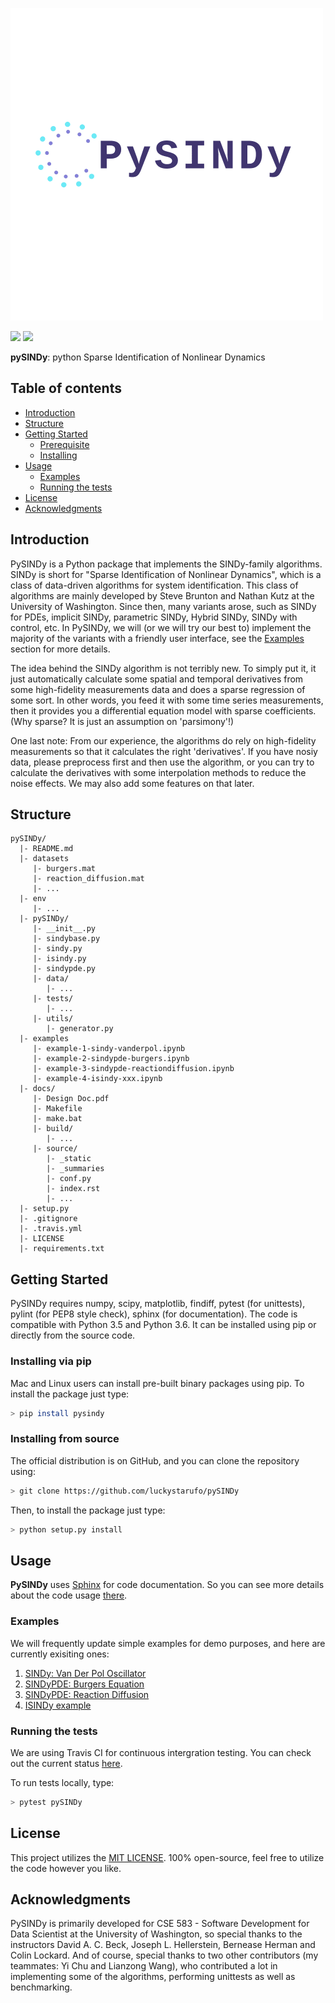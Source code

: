 <p align="left">
  <a href="https://pysindy.readthedocs.io/en/latest/" target="_blank" >
    <img alt="Python Sparse Identification of Nonelinear Dynamics" src="docs/source/_static/logo_PySINDy.png" width="500" />
  </a>
</p>

</p>
<p align="left">
    <a href="#travis" alt="Travis Build Status">
        <img src="https://travis-ci.org/luckystarufo/pySINDy.svg?branch=master" /></a>
    <a href="#docs" alt="Documentation Status">
        <img src="https://readthedocs.org/projects/pysindy/badge/?version=latest" /></a>
</p>   

**pySINDy**: python Sparse Identification of Nonlinear Dynamics

## Table of contents
* [Introduction](#introduction)
* [Structure](#structure)
* [Getting Started](#getting-started)
    * [Prerequisite](#prerequisite)
    * [Installing](#installing)
* [Usage](#usage)
    * [Examples](#examples)
    * [Running the tests](#running-the-tests)
* [License](#license)
* [Acknowledgments](#acknowledgments)

## Introduction
PySINDy is a Python package that implements the SINDy-family algorithms. 
SINDy is short for "Sparse Identification of Nonlinear Dynamics", which 
is a class of data-driven algorithms for system identification. This class 
of algorithms are mainly developed by Steve Brunton and Nathan Kutz at the 
University of Washington. Since then, many variants arose, such as SINDy for 
PDEs, implicit SINDy, parametric SINDy, Hybrid SINDy, SINDy with control, etc. 
In PySINDy, we will (or we will try our best to) implement the majority of 
the variants with a friendly user interface, see the [Examples](#examples) 
section for more details. 

The idea behind the SINDy algorithm is not terribly new. To simply put it, 
it just automatically calculate some spatial and temporal derivatives from 
some high-fidelity measurements data and does a sparse regression of some sort.
In other words, you feed it with some time series measurements, then it provides
you a differential equation model with sparse coefficients. (Why sparse? It is 
just an assumption on 'parsimony'!)

One last note: From our experience, the algorithms do rely on high-fidelity measurements
so that it calculates the right 'derivatives'. If you have nosiy data, please preprocess 
first and then use the algorithm, or you can try to calculate the derivatives with some 
interpolation methods to reduce the noise effects. We may also add some features on that 
later.

## Structure
    pySINDy/
      |- README.md
      |- datasets
         |- burgers.mat
         |- reaction_diffusion.mat
         |- ...
      |- env
         |- ...
      |- pySINDy/
         |- __init__.py
         |- sindybase.py
         |- sindy.py
         |- isindy.py
         |- sindypde.py
         |- data/
            |- ...
         |- tests/
            |- ...
         |- utils/
            |- generator.py
      |- examples
         |- example-1-sindy-vanderpol.ipynb
         |- example-2-sindypde-burgers.ipynb
         |- example-3-sindypde-reactiondiffusion.ipynb
         |- example-4-isindy-xxx.ipynb
      |- docs/
         |- Design Doc.pdf
         |- Makefile
         |- make.bat
         |- build/
            |- ...
         |- source/
            |- _static
            |- _summaries
            |- conf.py
            |- index.rst
            |- ...
      |- setup.py
      |- .gitignore
      |- .travis.yml
      |- LICENSE
      |- requirements.txt


## Getting Started

PySINDy requires numpy, scipy, matplotlib, findiff, pytest (for unittests), pylint (for PEP8 style check), 
sphinx (for documentation). The code is compatible with Python 3.5 and Python 3.6. It can be installed 
using pip or directly from the source code.

### Installing via pip

Mac and Linux users can install pre-built binary packages using pip. To install the package just type:
```bash
> pip install pysindy
```

### Installing from source

The official distribution is on GitHub, and you can clone the repository using:
```bash
> git clone https://github.com/luckystarufo/pySINDy
```
Then, to install the package just type:
```bash
> python setup.py install
```

## Usage
**PySINDy** uses [Sphinx](http://www.sphinx-doc.org/en/stable/) for code documentation.
So you can see more details about the code usage [there](https://pysindy.readthedocs.io/en/latest/).

### Examples
We will frequently update simple examples for demo purposes, and here are currently exisiting
ones:
1. [SINDy: Van Der Pol Oscillator](examples/example-1-sindy-vanderpol.ipynb)
2. [SINDyPDE: Burgers Equation](examples/example-2-sindypde-burgers.ipynb)
3. [SINDyPDE: Reaction Diffusion](examples/example-3-sindypde-reactiondiffusion.ipynb)
4. [ISINDy example](examples/example-4-isindy-xxx.ipynb)

### Running the tests
We are using Travis CI for continuous intergration testing. You can check out the current status 
[here](https://travis-ci.org/luckystarufo/pySINDy).

To run tests locally, type:
```bash
> pytest pySINDy
```

## License
This project utilizes the [MIT LICENSE](LICENSE).
100% open-source, feel free to utilize the code however you like. 

## Acknowledgments
PySINDy is primarily developed for CSE 583 - Software Development for Data Scientist
at the University of Washington, so special thanks to the instructors David A. C. Beck,
Joseph L. Hellerstein, Bernease Herman and Colin Lockard. 
And of course, special thanks to two other contributors (my teammates: Yi Chu and Lianzong Wang), 
who contributed a lot in implementing some of the algorithms, performing unittests as well as benchmarking.
